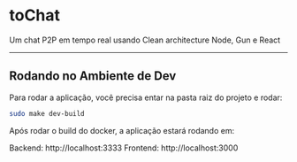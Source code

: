 toChat
============

Um chat P2P em tempo real usando Clean architecture Node, Gun e React

---

## Rodando no Ambiente de Dev
Para rodar a aplicação, você precisa entar na pasta raiz do projeto e rodar:

```bash
sudo make dev-build
```

Após rodar o build do docker, a aplicação estará rodando em:

Backend: http://localhost:3333
Frontend: http://localhost:3000
